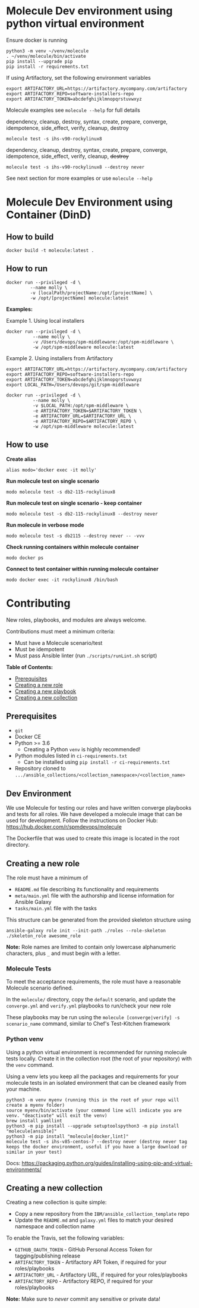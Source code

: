 # Molecule Dev environment using python virtual environment

Ensure docker is running

```
python3 -m venv ~/venv/molecule
. ~/venv/molecule/bin/activate
pip install --upgrade pip
pip install -r requirements.txt
```

If using Artifactory, set the following environment variables

```
export ARTIFACTORY_URL=https://artifactory.mycompany.com/artifactory
export ARTIFACTORY_REPO=software-installers-repo
export ARTIFACTORY_TOKEN=abcdefghijklmnopqrstuvwxyz
```

Molecule examples see `molecule --help` for full details


dependency, cleanup, destroy, syntax, create, prepare, converge, idempotence, side_effect, verify, cleanup, destroy

```
molecule test -s ihs-v90-rockylinux8
```

dependency, cleanup, destroy, syntax, create, prepare, converge, idempotence, side_effect, verify, cleanup, ~~destroy~~

```
molecule test -s ihs-v90-rockylinux8 --destroy never
```

See next section for more examples or use `molecule --help`



# Molecule Dev Environment using Container (DinD)

## How to build

```
docker build -t molecule:latest .
```

## How to run

```
docker run --privileged -d \
         --name molly \
         -v [localPath/projectName:/opt/[projectName] \
         -w /opt/[projectName] molecule:latest
```

**Examples:**

Example 1. Using local installers

```
docker run --privileged -d \
          --name molly \
          -v /Users/devops/spm-middleware:/opt/spm-middleware \
          -w /opt/spm-middleware molecule:latest
```

Example 2. Using installers from Artifactory

```
export ARTIFACTORY_URL=https://artifactory.mycompany.com/artifactory
export ARTIFACTORY_REPO=software-installers-repo
export ARTIFACTORY_TOKEN=abcdefghijklmnopqrstuvwxyz
export LOCAL_PATH=/Users/devops/git/spm-middleware

docker run --privileged -d \
          --name molly \
          -v $LOCAL_PATH:/opt/spm-middleware \
          -e ARTIFACTORY_TOKEN=$ARTIFACTORY_TOKEN \
          -e ARTIFACTORY_URL=$ARTIFACTORY_URL \
          -e ARTIFACTORY_REPO=$ARTIFACTORY_REPO \
          -w /opt/spm-middleware molecule:latest
```

## How to use

**Create alias**
```
alias modo='docker exec -it molly'
```

**Run molecule test on single scenario**

```
modo molecule test -s db2-115-rockylinux8
```

**Run molecule test on single scenario - keep container**

```
modo molecule test -s db2-115-rockylinux8 --destroy never
```

**Run molecule in verbose mode**

```
modo molecule test -s db2115 --destroy never -- -vvv
```
**Check running containers within molecule container**

```
modo docker ps
```

**Connect to test container within running molecule container**
```
modo docker exec -it rockylinux8 /bin/bash
```



# Contributing

New roles, playbooks, and modules are always welcome.

Contributions must meet a minimum criteria:

* Must have a Molecule scenario/test
* Must be idempotent
* Must pass Ansible linter (run `./scripts/runLint.sh` script)

**Table of Contents:**

* [Prerequisites](#prerequisites)
* [Creating a new role](#creating-a-new-role)
* [Creating a new playbook](#creating-a-new-playbook)
* [Creating a new collection](#creating-a-new-collection)

## Prerequisites

* `git`
* Docker CE
* Python >= 3.6
  * Creating a Python `venv` is highly recommended!
* Python modules listed in `ci-requirements.txt`
  * Can be installed using `pip install -r ci-requirements.txt`
* Repository cloned to `.../ansible_collections/<collection_namespace>/<collection_name>`

## Dev Environment

We use Molecule for testing our roles and have written converge playbooks and tests for all roles. We have developed a molecule image that can be used for development. Follow the instructions on Docker Hub:
https://hub.docker.com/r/spmdevops/molecule

The Dockerfile that was used to create this image is located in the root directory.

## Creating a new role

The role must have a minimum of
* `README.md` file describing its functionality and requirements
* `meta/main.yml` file with the authorship and license information for Ansible Galaxy
* `tasks/main.yml` file with the tasks

This structure can be generated from the provided skeleton structure using

```
ansible-galaxy role init --init-path ./roles --role-skeleton ./skeleton_role awesome_role
```

**Note:** Role names are limited to contain only lowercase alphanumeric characters, plus `_` and must begin with a letter.

### Molecule Tests

To meet the acceptance requirements, the role must have a reasonable Molecule scenario defined.

In the `molecule/` directory, copy the `default` scenario, and update the `converge.yml` and `verify.yml` playbooks to run/check your new role

These playbooks may be run using the `molecule [converge|verify] -s scenario_name` command, similar to Chef's Test-Kitchen framework

### Python venv

Using a python virtual environment is recommended for running molecule tests locally. Create it in the collection root (the root of your repository) with the `venv` command.

Using a venv lets you keep all the packages and requirements for your molecule tests in an isolated environment that can be cleaned easily from your machine.

```
python3 -m venv myenv (running this in the root of your repo will create a myenv folder)
source myenv/bin/activate (your command line will indicate you are venv. "deactivate" will exit the venv)
brew install yamllint
python3 -m pip install --upgrade setuptoolspython3 -m pip install "molecule[ansible]"
python3 -m pip install "molecule[docker,lint]"
molecule test -s ihs-v85-centos-7 --destroy never (destroy never tag keeps the docker environment, useful if you have a large download or similar in your test)
```

Docs: https://packaging.python.org/guides/installing-using-pip-and-virtual-environments/

## Creating a new collection

Creating a new collection is quite simple:

* Copy a new repository from the `IBM/ansible_collection_template` repo
* Update the `README.md` and `galaxy.yml` files to match your desired namespace and collection name

To enable the Travis, set the following variables:

* `GITHUB_OAUTH_TOKEN` - GitHub Personal Access Token for tagging/publishing release
* `ARTIFACTORY_TOKEN` - Artifactory API Token, if required for your roles/playbooks
* `ARTIFACTORY_URL` - Artifactory URL, if required for your roles/playbooks
* `ARTIFACTORY_REPO` - Artifactory REPO, if required for your roles/playbooks

**Note:** Make sure to _never_ commit any sensitive or private data!
